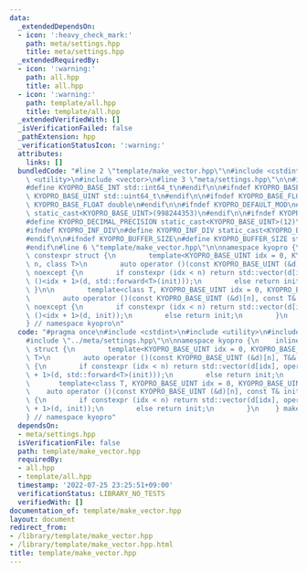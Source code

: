 ```yaml
---
data:
  _extendedDependsOn:
  - icon: ':heavy_check_mark:'
    path: meta/settings.hpp
    title: meta/settings.hpp
  _extendedRequiredBy:
  - icon: ':warning:'
    path: all.hpp
    title: all.hpp
  - icon: ':warning:'
    path: template/all.hpp
    title: template/all.hpp
  _extendedVerifiedWith: []
  _isVerificationFailed: false
  _pathExtension: hpp
  _verificationStatusIcon: ':warning:'
  attributes:
    links: []
  bundledCode: "#line 2 \"template/make_vector.hpp\"\n#include <cstdint>\n#include\
    \ <utility>\n#include <vector>\n#line 3 \"meta/settings.hpp\"\n\n#ifndef KYOPRO_BASE_INT\n\
    #define KYOPRO_BASE_INT std::int64_t\n#endif\n\n#ifndef KYOPRO_BASE_UINT\n#define\
    \ KYOPRO_BASE_UINT std::uint64_t\n#endif\n\n#ifndef KYOPRO_BASE_FLOAT\n#define\
    \ KYOPRO_BASE_FLOAT double\n#endif\n\n#ifndef KYOPRO_DEFAULT_MOD\n#define KYOPRO_DEFAULT_MOD\
    \ static_cast<KYOPRO_BASE_UINT>(998244353)\n#endif\n\n#ifndef KYOPRO_DECIMAL_PRECISION\n\
    #define KYOPRO_DECIMAL_PRECISION static_cast<KYOPRO_BASE_UINT>(12)\n#endif\n\n\
    #ifndef KYOPRO_INF_DIV\n#define KYOPRO_INF_DIV static_cast<KYOPRO_BASE_UINT>(3)\n\
    #endif\n\n#ifndef KYOPRO_BUFFER_SIZE\n#define KYOPRO_BUFFER_SIZE static_cast<KYOPRO_BASE_UINT>(2048)\n\
    #endif\n#line 6 \"template/make_vector.hpp\"\n\nnamespace kyopro {\n    inline\
    \ constexpr struct {\n        template<KYOPRO_BASE_UINT idx = 0, KYOPRO_BASE_UINT\
    \ n, class T>\n        auto operator ()(const KYOPRO_BASE_UINT (&d)[n], T&& init)\
    \ noexcept {\n        if constexpr (idx < n) return std::vector(d[idx], operator\
    \ ()<idx + 1>(d, std::forward<T>(init)));\n        else return init;\n       \
    \ }\n\n        template<class T, KYOPRO_BASE_UINT idx = 0, KYOPRO_BASE_UINT n>\n\
    \        auto operator ()(const KYOPRO_BASE_UINT (&d)[n], const T& init = T())\
    \ noexcept {\n        if constexpr (idx < n) return std::vector(d[idx], operator\
    \ ()<idx + 1>(d, init));\n        else return init;\n        }\n    } make_vector;\n\
    } // namespace kyopro\n"
  code: "#pragma once\n#include <cstdint>\n#include <utility>\n#include <vector>\n\
    #include \"../meta/settings.hpp\"\n\nnamespace kyopro {\n    inline constexpr\
    \ struct {\n        template<KYOPRO_BASE_UINT idx = 0, KYOPRO_BASE_UINT n, class\
    \ T>\n        auto operator ()(const KYOPRO_BASE_UINT (&d)[n], T&& init) noexcept\
    \ {\n        if constexpr (idx < n) return std::vector(d[idx], operator ()<idx\
    \ + 1>(d, std::forward<T>(init)));\n        else return init;\n        }\n\n \
    \       template<class T, KYOPRO_BASE_UINT idx = 0, KYOPRO_BASE_UINT n>\n    \
    \    auto operator ()(const KYOPRO_BASE_UINT (&d)[n], const T& init = T()) noexcept\
    \ {\n        if constexpr (idx < n) return std::vector(d[idx], operator ()<idx\
    \ + 1>(d, init));\n        else return init;\n        }\n    } make_vector;\n\
    } // namespace kyopro"
  dependsOn:
  - meta/settings.hpp
  isVerificationFile: false
  path: template/make_vector.hpp
  requiredBy:
  - all.hpp
  - template/all.hpp
  timestamp: '2022-07-25 23:25:51+09:00'
  verificationStatus: LIBRARY_NO_TESTS
  verifiedWith: []
documentation_of: template/make_vector.hpp
layout: document
redirect_from:
- /library/template/make_vector.hpp
- /library/template/make_vector.hpp.html
title: template/make_vector.hpp
---
```

